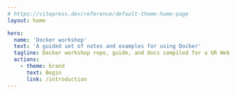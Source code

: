 ```yaml
---
# https://vitepress.dev/reference/default-theme-home-page
layout: home

hero:
  name: 'Docker workshop'
  text: 'A guided set of notes and examples for using Docker'
  tagline: Docker workshop repo, guide, and docs compiled for a GR Web Dev event
  actions:
    - theme: brand
      text: Begin
      link: /introduction
---
```

